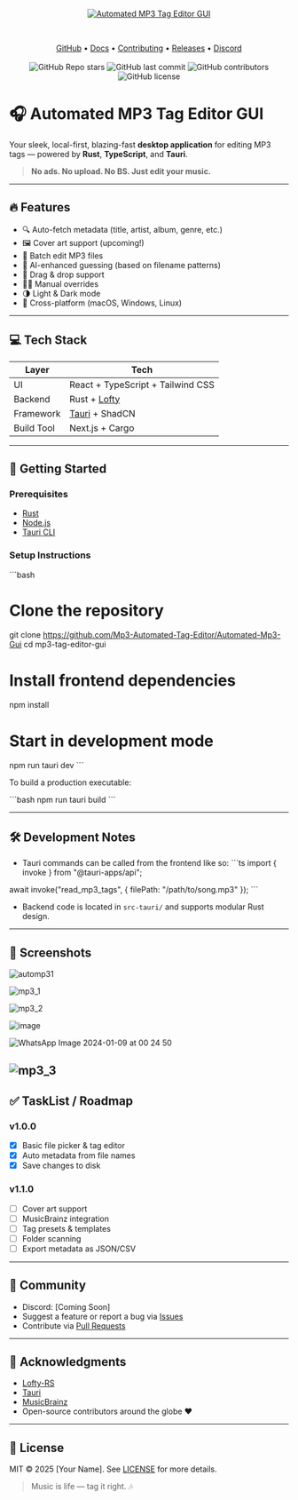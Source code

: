 <p align="center">
  <a href="https://github.com/your-username/mp3-tag-editor-gui">
    <img src="https://github.com/user-attachments/assets/01400821-1d5c-4c67-b315-fce2c7604288" alt="Automated MP3 Tag Editor GUI" />
  </a>
</p>
&nbsp;

<p align="center">
    <a href="https://github.com/Mp3-Automated-Tag-Editor/Automated-Mp3-Gui/">GitHub</a> •
    <a href="#">Docs</a> •
    <a href="#">Contributing</a> •
    <a href="#">Releases</a> •
    <a href="#">Discord</a>
    <br /><br />
    <img alt="GitHub Repo stars" src="https://img.shields.io/github/stars/Mp3-Automated-Tag-Editor/Automated-Mp3-Gui?style=social">
    <img alt="GitHub last commit" src="https://img.shields.io/github/last-commit/Mp3-Automated-Tag-Editor/Automated-Mp3-Gui">
    <img alt="GitHub contributors" src="https://img.shields.io/github/contributors/Mp3-Automated-Tag-Editor/Automated-Mp3-Gui">
    <img alt="GitHub license" src="https://img.shields.io/github/license/Mp3-Automated-Tag-Editor/Automated-Mp3-Gui"> 
</p>

# 🎧 Automated MP3 Tag Editor GUI
Your sleek, local-first, blazing-fast **desktop application** for editing MP3 tags — powered by **Rust**, **TypeScript**, and **Tauri**.

> **No ads. No upload. No BS. Just edit your music.**

---

## 🔥 Features

- 🔍 Auto-fetch metadata (title, artist, album, genre, etc.)
- 🖼️ Cover art support (upcoming!)
- 💾 Batch edit MP3 files
- 🧠 AI-enhanced guessing (based on filename patterns)
- 📂 Drag & drop support
- 🧑‍💻 Manual overrides
- 🌗 Light & Dark mode
- 🧩 Cross-platform (macOS, Windows, Linux)

---

## 💻 Tech Stack

| Layer       | Tech                    |
|------------|-------------------------|
| UI         | React + TypeScript + Tailwind CSS |
| Backend    | Rust + [Lofty](https://crates.io/crates/lofty) |
| Framework  | [Tauri](https://tauri.app) + ShadCN |
| Build Tool | Next.js + Cargo            |

---

## 🚀 Getting Started

### Prerequisites

- [Rust](https://www.rust-lang.org/tools/install)
- [Node.js](https://nodejs.org/)
- [Tauri CLI](https://tauri.app/v1/guides/getting-started/prerequisites)

### Setup Instructions

\`\`\`bash
# Clone the repository
git clone https://github.com/Mp3-Automated-Tag-Editor/Automated-Mp3-Gui
cd mp3-tag-editor-gui

# Install frontend dependencies
npm install

# Start in development mode
npm run tauri dev
\`\`\`

To build a production executable:

\`\`\`bash
npm run tauri build
\`\`\`

---

## 🛠️ Development Notes

- Tauri commands can be called from the frontend like so:
\`\`\`ts
import { invoke } from "@tauri-apps/api";

await invoke("read_mp3_tags", { filePath: "/path/to/song.mp3" });
\`\`\`

- Backend code is located in `src-tauri/` and supports modular Rust design.

---

## 📸 Screenshots

![automp31](https://github.com/Mp3-Automated-Tag-Editor/Automated-Mp3-Gui/assets/70965472/75e880a5-cdd9-4165-8719-0586c8273bb2)

![mp3_1](https://github.com/Mp3-Automated-Tag-Editor/Automated-Mp3-Gui/assets/70965472/e625c2ff-1a51-4cdb-b6e2-1fead179efb6)

![mp3_2](https://github.com/Mp3-Automated-Tag-Editor/Automated-Mp3-Gui/assets/70965472/faa0e671-4a91-469f-9355-bf33cfdee21f)

![image](https://github.com/Mp3-Automated-Tag-Editor/Automated-Mp3-Gui/assets/70965472/2467301c-57c0-422a-90d5-b487b2cc0ff2)

![WhatsApp Image 2024-01-09 at 00 24 50](https://github.com/Mp3-Automated-Tag-Editor/Automated-Mp3-Gui/assets/70965472/91d15bad-e3cc-4dd7-8754-6916c8b7b78a)

![mp3_3](https://github.com/Mp3-Automated-Tag-Editor/Automated-Mp3-Gui/assets/70965472/d7c0ae27-febb-4cf5-b08f-a54b89ffc9ba)
---

## ✅ TaskList / Roadmap

### v1.0.0
- [x] Basic file picker & tag editor
- [x] Auto metadata from file names
- [x] Save changes to disk

### v1.1.0
- [ ] Cover art support
- [ ] MusicBrainz integration
- [ ] Tag presets & templates
- [ ] Folder scanning
- [ ] Export metadata as JSON/CSV

---

## 💬 Community

- Discord: [Coming Soon]
- Suggest a feature or report a bug via [Issues](https://github.com/Mp3-Automated-Tag-Editor/Automated-Mp3-Gui/issues)
- Contribute via [Pull Requests](https://github.com/Mp3-Automated-Tag-Editor/Automated-Mp3-Gui/pulls)

---

## 🙏 Acknowledgments

- [Lofty-RS](https://github.com/Serial-ATA/lofty-rs)
- [Tauri](https://github.com/tauri-apps/tauri)
- [MusicBrainz](https://musicbrainz.org/)
- Open-source contributors around the globe ❤️

---

## 📜 License

MIT © 2025 [Your Name]. See [LICENSE](LICENSE) for more details.

> Music is life — tag it right. 🎶
